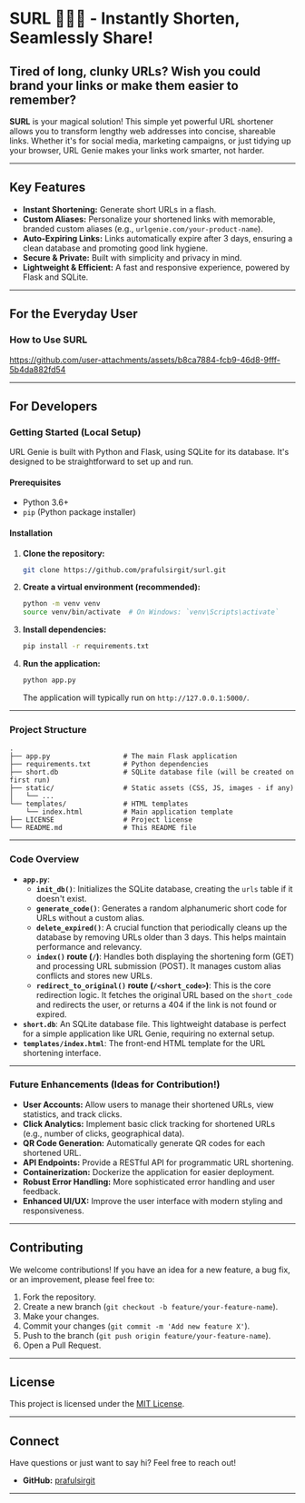 # SURL 🧞‍♂️✨ - Instantly Shorten, Seamlessly Share\!

## Tired of long, clunky URLs? Wish you could brand your links or make them easier to remember?

**SURL** is your magical solution\! This simple yet powerful URL shortener allows you to transform lengthy web addresses into concise, shareable links. Whether it's for social media, marketing campaigns, or just tidying up your browser, URL Genie makes your links work smarter, not harder.

-----

## Key Features
 * **Instant Shortening:** Generate short URLs in a flash.
 * **Custom Aliases:** Personalize your shortened links with memorable, branded custom aliases (e.g., `urlgenie.com/your-product-name`).
 * **Auto-Expiring Links:** Links automatically expire after 3 days, ensuring a clean database and promoting good link hygiene.
 * **Secure & Private:** Built with simplicity and privacy in mind.
 * **Lightweight & Efficient:** A fast and responsive experience, powered by Flask and SQLite.

-----

## For the Everyday User

### How to Use SURL
https://github.com/user-attachments/assets/b8ca7884-fcb9-46d8-9fff-5b4da882fd54

-----

## For Developers

### Getting Started (Local Setup)

URL Genie is built with Python and Flask, using SQLite for its database. It's designed to be straightforward to set up and run.

#### Prerequisites

  * Python 3.6+
  * `pip` (Python package installer)

#### Installation

1.  **Clone the repository:**

    ```bash
    git clone https://github.com/prafulsirgit/surl.git
    ```

2.  **Create a virtual environment (recommended):**

    ```bash
    python -m venv venv
    source venv/bin/activate  # On Windows: `venv\Scripts\activate`
    ```

3.  **Install dependencies:**

    ```bash
    pip install -r requirements.txt
    ```

4.  **Run the application:**

    ```bash
    python app.py
    ```

    The application will typically run on `http://127.0.0.1:5000/`.

-----

### Project Structure

```
.
├── app.py                  # The main Flask application
├── requirements.txt        # Python dependencies
├── short.db                # SQLite database file (will be created on first run)
├── static/                 # Static assets (CSS, JS, images - if any)
│   └── ...
└── templates/              # HTML templates
    └── index.html          # Main application template
├── LICENSE                 # Project license
└── README.md               # This README file
```

-----

### Code Overview

  * **`app.py`**:
      * **`init_db()`**: Initializes the SQLite database, creating the `urls` table if it doesn't exist.
      * **`generate_code()`**: Generates a random alphanumeric short code for URLs without a custom alias.
      * **`delete_expired()`**: A crucial function that periodically cleans up the database by removing URLs older than 3 days. This helps maintain performance and relevancy.
      * **`index()` route (`/`)**: Handles both displaying the shortening form (GET) and processing URL submission (POST). It manages custom alias conflicts and stores new URLs.
      * **`redirect_to_original()` route (`/<short_code>`)**: This is the core redirection logic. It fetches the original URL based on the `short_code` and redirects the user, or returns a 404 if the link is not found or expired.
  * **`short.db`**: An SQLite database file. This lightweight database is perfect for a simple application like URL Genie, requiring no external setup.
  * **`templates/index.html`**: The front-end HTML template for the URL shortening interface.

-----

### Future Enhancements (Ideas for Contribution\!)

  * **User Accounts:** Allow users to manage their shortened URLs, view statistics, and track clicks.
  * **Click Analytics:** Implement basic click tracking for shortened URLs (e.g., number of clicks, geographical data).
  * **QR Code Generation:** Automatically generate QR codes for each shortened URL.
  * **API Endpoints:** Provide a RESTful API for programmatic URL shortening.
  * **Containerization:** Dockerize the application for easier deployment.
  * **Robust Error Handling:** More sophisticated error handling and user feedback.
  * **Enhanced UI/UX:** Improve the user interface with modern styling and responsiveness.

-----

## Contributing

We welcome contributions\! If you have an idea for a new feature, a bug fix, or an improvement, please feel free to:

1.  Fork the repository.
2.  Create a new branch (`git checkout -b feature/your-feature-name`).
3.  Make your changes.
4.  Commit your changes (`git commit -m 'Add new feature X'`).
5.  Push to the branch (`git push origin feature/your-feature-name`).
6.  Open a Pull Request.

-----

## License

This project is licensed under the [MIT License](#).

-----

## Connect

Have questions or just want to say hi? Feel free to reach out\!

  * **GitHub:** [prafulsirgit](https://github.com/prafulsirgit)

-----
